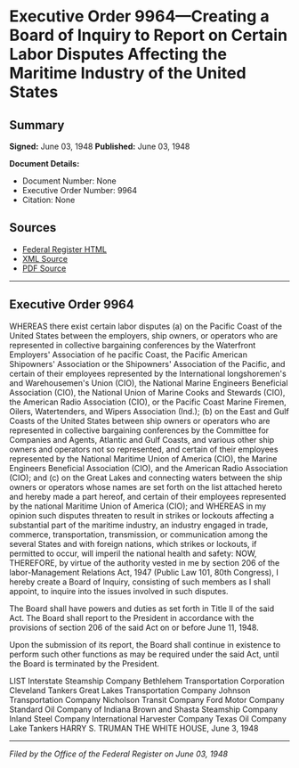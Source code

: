# Executive Order 9964—Creating a Board of Inquiry to Report on Certain Labor Disputes Affecting the Maritime Industry of the United States

## Summary

**Signed:** June 03, 1948
**Published:** June 03, 1948

**Document Details:**
- Document Number: None
- Executive Order Number: 9964
- Citation: None

## Sources
- [Federal Register HTML](https://www.presidency.ucsb.edu/documents/executive-order-9964-creating-board-inquiry-report-certain-labor-disputes-affecting-the)
- [XML Source](None)
- [PDF Source](None)

---

## Executive Order 9964

WHEREAS there exist certain labor disputes (a) on the Pacific Coast of the United States between the employers, ship owners, or operators who are represented in collective bargaining conferences by the Waterfront Employers' Association of he pacific Coast, the Pacific American Shipowners' Association or the Shipowners' Association of the Pacific, and certain of their employees represented by the International longshoremen's and Warehousemen's Union (CIO), the National Marine Engineers Beneficial Association (CIO), the National Union of Marine Cooks and Stewards (CIO), the American Radio Association (CIO), or the Pacific Coast Marine Firemen, Oilers, Watertenders, and Wipers Association (Ind.); (b) on the East and Gulf Coasts of the United States between ship owners or operators who are represented in collective bargaining conferences by the Committee for Companies and Agents, Atlantic and Gulf Coasts, and various other ship owners and operators not so represented, and certain of their employees represented by the National Maritime Union of America (CIO), the Marine Engineers Beneficial Association (CIO), and the American Radio Association (CIO); and (c) on the Great Lakes and connecting waters between the ship owners or operators whose names are set forth on the list attached hereto and hereby made a part hereof, and certain of their employees represented by the national Maritime Union of America (CIO); and
WHEREAS in my opinion such disputes threaten to result in strikes or lockouts affecting a substantial part of the maritime industry, an industry engaged in trade, commerce, transportation, transmission, or communication among the several States and with foreign nations, which strikes or lockouts, if permitted to occur, will imperil the national health and safety:
NOW, THEREFORE, by virtue of the authority vested in me by section 206 of the labor-Management Relations Act, 1947 (Public Law 101, 80th Congress), I hereby create a Board of Inquiry, consisting of such members as I shall appoint, to inquire into the issues involved in such disputes.

The Board shall have powers and duties as set forth in Title II of the said Act. The Board shall report to the President in accordance with the provisions of section 206 of the said Act on or before June 11, 1948.

Upon the submission of its report, the Board shall continue in existence to perform such other functions as may be required under the said Act, until the Board is terminated by the President.

LIST
Interstate Steamship Company
Bethlehem Transportation Corporation
Cleveland Tankers
Great Lakes Transportation Company
Johnson Transportation Company
Nicholson Transit Company
Ford Motor Company
Standard Oil Company of Indiana
Brown and Shasta Steamship Company
Inland Steel Company
International Harvester Company
Texas Oil Company
Lake Tankers
HARRY S. TRUMAN
THE WHITE HOUSE,
June 3, 1948

---

*Filed by the Office of the Federal Register on June 03, 1948*
